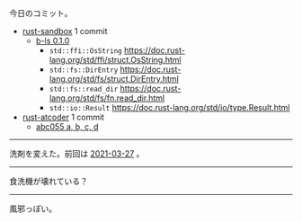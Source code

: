 今日のコミット。

- [rust-sandbox](https://github.com/bouzuya/rust-sandbox) 1 commit
  - [b-ls 0.1.0](https://github.com/bouzuya/rust-sandbox/commit/88f3786d2416e64215fd09e400268dd9e9ffaea8)
    - `std::ffi::OsString` <https://doc.rust-lang.org/std/ffi/struct.OsString.html>
    - `std::fs::DirEntry` <https://doc.rust-lang.org/std/fs/struct.DirEntry.html>
    - `std::fs::read_dir` <https://doc.rust-lang.org/std/fs/fn.read_dir.html>
    - `std::io::Result` <https://doc.rust-lang.org/std/io/type.Result.html>
- [rust-atcoder](https://github.com/bouzuya/rust-atcoder) 1 commit
  - [abc055 a, b, c, d](https://github.com/bouzuya/rust-atcoder/commit/4784d5043b80929ee4682b4d2ec6addda27ce392)

---

洗剤を変えた。前回は [2021-03-27][] 。

---

食洗機が壊れている？

---

風邪っぽい。

[2021-03-27]: https://blog.bouzuya.net/2021/03/27/
